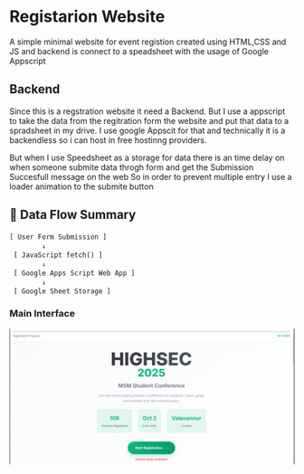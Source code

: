 # Registarion Website

A simple minimal website for event registion created using HTML,CSS and JS and backend is connect to a speadsheet with the usage of Google Appscript 

## Backend 
Since this is a regstration website it need a Backend. But I use a appscript to take the data from the regitration form the website and put that data to a spradsheet in my drive. I use google Appscit for that and technically it is a backendless so i can host in free hostinng providers.

But when I use Speedsheet as a storage for data there is an time delay on when someone submite data throgh form and get the Submission Succesfull message on the web So in order to prevent multiple entry I use a loader animation to the submite button 

## 🧩 Data Flow Summary

```text
[ User Form Submission ]
        ↓
 [ JavaScript fetch() ]
        ↓
 [ Google Apps Script Web App ]
        ↓
 [ Google Sheet Storage ]
```



### Main Interface
![main_ing](img/highsec_web.png)
